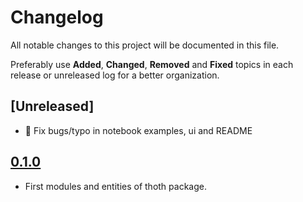 # Changelog
All notable changes to this project will be documented in this file.

Preferably use **Added**, **Changed**, **Removed** and **Fixed** topics in each release or unreleased log for a better organization.

## [Unreleased]
* 🐛 Fix bugs/typo in notebook examples, ui and README

## [0.1.0](https://github.com/rafaelleinio/thoth/releases/tag/0.1.0)
* First modules and entities of thoth package.
